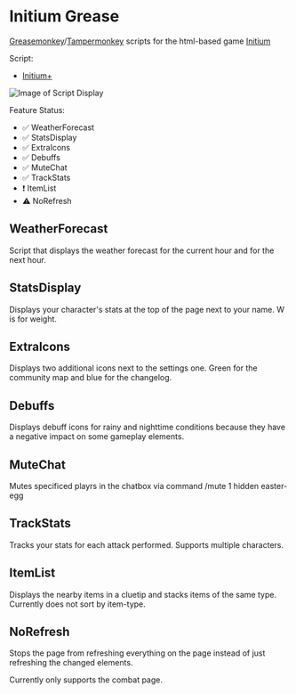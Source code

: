 # Initium Grease
[Greasemonkey](https://addons.mozilla.org/en-US/firefox/addon/greasemonkey/)/[Tampermonkey](http://tampermonkey.net/) scripts for the html-based game [Initium](https://www.playinitium.com)

Script:
- [Initium+](https://raw.githubusercontent.com/EFox2413/initiumGrease/master/initium-plus.js)

![Image of Script Display](http://i.imgur.com/sHl9lZj.png)

Feature Status:
-  :white_check_mark: WeatherForecast
-  :white_check_mark: StatsDisplay
-  :white_check_mark: ExtraIcons
-  :white_check_mark: Debuffs
-  :white_check_mark: MuteChat
-  :white_check_mark: TrackStats
-  :heavy_exclamation_mark: ItemList
-  :warning: NoRefresh

## WeatherForecast
Script that displays the weather forecast for the current hour and for the next hour.

## StatsDisplay
Displays your character's stats at the top of the page next to your name. W is for weight.

## ExtraIcons
Displays two additional icons next to the settings one. Green for the community map and blue for the changelog.

## Debuffs
Displays debuff icons for rainy and nighttime conditions because they have a negative impact on some gameplay elements.

## MuteChat
Mutes specificed playrs in the chatbox via command /mute <playername>
1 hidden easter-egg

## TrackStats
Tracks your stats for each attack performed. Supports multiple characters.

## ItemList
Displays the nearby items in a cluetip and stacks items of the same type.
Currently does not sort by item-type.

## NoRefresh
Stops the page from refreshing everything on the page instead of just refreshing the changed elements.

Currently only supports the combat page.
